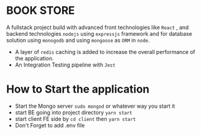 # BOOK STORE
A fullstack project build with advanced front technologies like `React` , and backend technologies `nodejs` using `expressjs` framework and 
for database solution using `monogodb` and using `mongoose` as `ORM` in `node`.

* A layer of `redis` caching is added to increase the overall performance of the application.
* An Integration Testing pipeline with `Jest`



# How to Start the application

* Start the Mongo server `sudo mongod` or whatever way you start it
* start BE going into project directory `yarn start`
* start client FE side by `cd client` then `yarn start`
* Don't Forget to add .env file